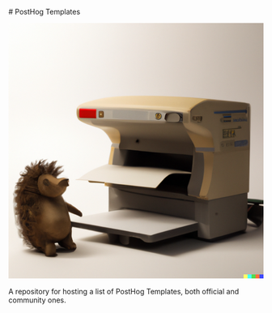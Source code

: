 # PostHog Templates

![a dalle generated image of a hedgehog by a printing press](./printing-hedgehog.png)

A repository for hosting a list of PostHog Templates, both official and community ones.